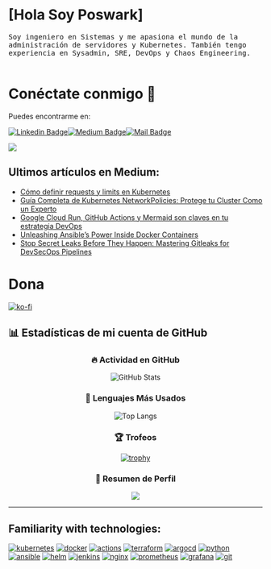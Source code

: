 # [Hola Soy Poswark]
<samp>
    Soy ingeniero en Sistemas y me apasiona el mundo de la administración de servidores y Kubernetes. También tengo experiencia en Sysadmin, SRE, DevOps y Chaos Engineering.
     <br>

</samp>
<br>

# Conéctate conmigo 🤝
Puedes encontrarme en:


[![Linkedin Badge](https://img.shields.io/badge/LinkedIn-0077B5?style=for-the-badge&logo=linkedin&logoColor=white)](https://www.linkedin.com/in/giovannyorjuel2/)[![Medium Badge](https://img.shields.io/badge/Medium-12100E?style=for-the-badge&logo=medium&logoColor=white)](https://medium.com/@giovannyorjuel2)[![Mail Badge](https://img.shields.io/badge/Gmail-D14836?style=for-the-badge&logo=gmail&logoColor=white)](mailto:giovannyorjuel2@gmail.com)
</p>

![](https://komarev.com/ghpvc/?username=poswark)

## Ultimos artículos en Medium:

<!-- BLOG-POST-LIST:START -->
- [Cómo definir requests y limits en Kubernetes](https://medium.com/@giovannyorjuel2/c%C3%B3mo-definir-requests-y-limits-en-kubernetes-c4cb3d66829f?source=rss-d70a155c192f------2)
- [Guía Completa de Kubernetes NetworkPolicies: Protege tu Cluster Como un Experto](https://medium.com/@giovannyorjuel2/gu%C3%ADa-completa-de-kubernetes-networkpolicies-protege-tu-cluster-como-un-experto-0eecf608498f?source=rss-d70a155c192f------2)
- [Google Cloud Run, GitHub Actions y Mermaid son claves en tu estrategia DevOps](https://medium.com/@giovannyorjuel2/por-qu%C3%A9-google-cloud-run-github-actions-y-mermaid-son-claves-en-tu-estrategia-devops-a5c123f38915?source=rss-d70a155c192f------2)
- [Unleashing Ansible’s Power Inside Docker Containers](https://medium.com/@giovannyorjuel2/unleashing-ansibles-power-inside-docker-containers-31b8adf6fba5?source=rss-d70a155c192f------2)
- [Stop Secret Leaks Before They Happen: Mastering Gitleaks for DevSecOps Pipelines](https://medium.com/@giovannyorjuel2/stop-secret-leaks-before-they-happen-mastering-gitleaks-for-devsecops-pipelines-633d0f975162?source=rss-d70a155c192f------2)
<!-- BLOG-POST-LIST:END -->

# Dona
[![ko-fi](https://ko-fi.com/img/githubbutton_sm.svg)](https://ko-fi.com/K3K5VN9Z6)


## 📊 Estadísticas de mi cuenta de GitHub

<div align="center">

### 🔥 Actividad en GitHub  
![GitHub Stats](https://github-readme-stats.vercel.app/api?username=poswark&show_icons=true&theme=vue&hide_border=true&count_private=true)

### 📂 Lenguajes Más Usados  
![Top Langs](https://github-readme-stats.vercel.app/api/top-langs/?username=poswark&layout=compact&theme=vue&hide_border=true)

### 🏆 Trofeos  
[![trophy](https://github-profile-trophy.vercel.app/?username=poswark&theme=algolia&margin-w=5&margin-h=5)](https://github.com/ryo-ma/github-profile-trophy)

### 📜 Resumen de Perfil  
![](http://github-profile-summary-cards.vercel.app/api/cards/profile-details?username=poswark&theme=github)

</div>

<hr>

## Familiarity with technologies:


[![kubernetes](https://img.shields.io/badge/kubernetes-326ce5.svg?&style=for-the-badge&logo=kubernetes&logoColor=white)]()
[![docker](https://img.shields.io/badge/Docker-2CA5E0?style=for-the-badge&logo=docker&logoColor=white)]()
[![actions](https://img.shields.io/badge/Github%20Actions-282a2e?style=for-the-badge&logo=githubactions&logoColor=367cfe)]()
[![terraform](https://img.shields.io/badge/Terraform-7B42BC?style=for-the-badge&logo=terraform&logoColor=white)]()
[![argocd](https://img.shields.io/badge/Argo%20CD-1e0b3e?style=for-the-badge&logo=argo&logoColor=#d16044)]()
[![python](https://img.shields.io/badge/Python-FFD43B?style=for-the-badge&logo=python&logoColor=blue)]()
[![ansible](https://img.shields.io/badge/Ansible-000000?style=for-the-badge&logo=ansible&logoColor=white)]()
[![helm](https://img.shields.io/badge/Helm-0F1689?style=for-the-badge&logo=Helm&labelColor=0F1689)]()
[![jenkins](https://img.shields.io/badge/Jenkins-D24939?style=for-the-badge&logo=Jenkins&logoColor=white)]()
[![nginx](https://img.shields.io/badge/Nginx-009639?style=for-the-badge&logo=nginx&logoColor=white)]()
[![prometheus](https://img.shields.io/badge/Prometheus-000000?style=for-the-badge&logo=prometheus&labelColor=000000)]()
[![grafana](https://img.shields.io/badge/Grafana-F2F4F9?style=for-the-badge&logo=grafana&logoColor=orange&labelColor=F2F4F9)]()
[![git](https://img.shields.io/badge/GIT-E44C30?style=for-the-badge&logo=git&logoColor=white)]()
